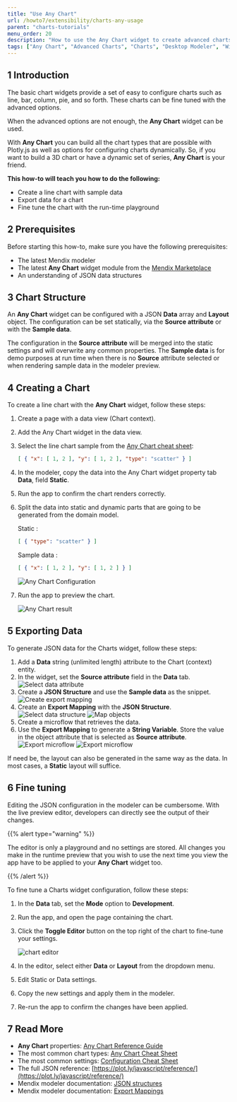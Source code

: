 ```yaml
---
title: "Use Any Chart"
url: /howto7/extensibility/charts-any-usage
parent: "charts-tutorials"
menu_order: 20
description: "How to use the Any Chart widget to create advanced charts"
tags: ["Any Chart", "Advanced Charts", "Charts", "Desktop Modeler", "Widgets"]
---
```


## 1 Introduction

The basic chart widgets provide a set of easy to configure charts such as line, bar, column, pie, and so forth. These charts can be fine tuned with the advanced options.

When the advanced options are not enough, the **Any Chart** widget can be used.

With **Any Chart** you can build all the chart types that are possible with Plotly.js as well as options for configuring charts dynamically. So, if you want to build a 3D chart or have a dynamic set of series, **Any Chart** is your friend.

**This how-to will teach you how to do the following:**

* Create a line chart with sample data
* Export data for a chart
* Fine tune the chart with the run-time playground

## 2 Prerequisites

Before starting this how-to, make sure you have the following prerequisites:

* The latest Mendix modeler
* The latest **Any Chart** widget module from the [Mendix Marketplace](/appstore/modules/any-chart)
* An understanding of JSON data structures

## 3 Chart Structure

An **Any Chart** widget can be configured with a JSON **Data** array and **Layout** object. The configuration can be set statically, via the **Source attribute** or with the **Sample data**.

The configuration in the **Source attribute** will be merged into the static settings and will overwrite any common properties. The **Sample data** is for demo purposes at run time when there is no **Source** attribute selected or when rendering sample data in the modeler preview.

## 4 Creating a Chart

To create a line chart with the **Any Chart** widget, follow these steps:

1. Create a page with a data view (Chart context).
2. Add the Any Chart widget in the data view.
3. Select the line chart sample from the [Any Chart cheat sheet](/refguide7/charts-any-cheat-sheet#line-chart):

    ```json
    [ { "x": [ 1, 2 ], "y": [ 1, 2 ], "type": "scatter" } ]
    ```

4. In the modeler, copy the data into the Any Chart widget property tab **Data**, field **Static**.
5. Run the app to confirm the chart renders correctly.
6. Split the data into static and dynamic parts that are going to be generated from the domain model.

    Static :  

    ```json
    [ { "type": "scatter" } ]
    ```

    Sample data :  

    ```json
    [ { "x": [ 1, 2 ], "y": [ 1, 2 ] } ]
    ```

    ![Any Chart Configuration](attachments/charts/any-chart-configuration.png)

7. Run the app to preview the chart.

    ![Any Chart result](attachments/charts/charts-any-sample.png)

## 5 Exporting Data

To generate JSON data for the Charts widget, follow these steps:

1. Add a **Data** string (unlimited length) attribute to the Chart (context) entity.
2. In the widget, set the **Source attribute** field in the **Data** tab.
    ![Select data attribute](attachments/charts/any-chart-configuration-attribute.png)
3. Create a **JSON Structure** and use the **Sample data** as the snippet.
    ![Create export mapping](attachments/charts/any-chart-json-structure-line-chart-data.png)
4. Create an **Export Mapping** with the **JSON Structure**.
    ![Select data structure](attachments/charts/any-chart-line-chart-export-mapping-select.png)
    ![Map objects](attachments/charts/any-chart-line-chart-export-mapping.png)
5. Create a microflow that retrieves the data.
6. Use the **Export Mapping** to generate a **String Variable**. Store the value in the object attribute that is selected as **Source attribute**.
    ![Export microflow](attachments/charts/any-chart-export-microflow.png)
    ![Export microflow](attachments/charts/any-chart-export-microflow-structure.png)

If need be, the layout can also be generated in the same way as the data. In most cases, a **Static** layout will suffice.

## 6 Fine tuning

Editing the JSON configuration in the modeler can be cumbersome. With the live preview editor, developers can directly see the output of their changes. 

{{% alert type="warning" %}}

The editor is only a playground and no settings are stored. All changes you make in the runtime preview that you wish to use the next time you view the app have to be applied to your **Any Chart** widget too.

{{% /alert %}}

To fine tune a Charts widget configuration, follow these steps:

1. In the **Data** tab, set the **Mode** option to **Development**.

2. Run the app, and open the page containing the chart.

3. Click the **Toggle Editor** button on the top right of the chart to fine-tune your settings.

    ![chart editor](attachments/charts/charts-toggle-editor-open.png)

4. In the editor, select either **Data** or **Layout** from the dropdown menu.

5. Edit Static or Data settings.

6. Copy the new settings and apply them in the modeler.

7. Re-run the app to confirm the changes have been applied.

## 7 Read More

* **Any Chart** properties: [Any Chart Reference Guide](/refguide7/charts-any-configuration)
* The most common chart types:  [Any Chart Cheat Sheet](/refguide7/charts-any-cheat-sheet)
* The most common settings: [Configuration Cheat Sheet](/refguide7/charts-advanced-cheat-sheet)
* The full JSON reference: [https://plot.ly/javascript/reference/](https://plot.ly/javascript/reference/)
* Mendix modeler documentation: [JSON structures](/refguide7/json-structures)
* Mendix modeler documentation: [Export Mappings](/refguide7/export-mappings)  
